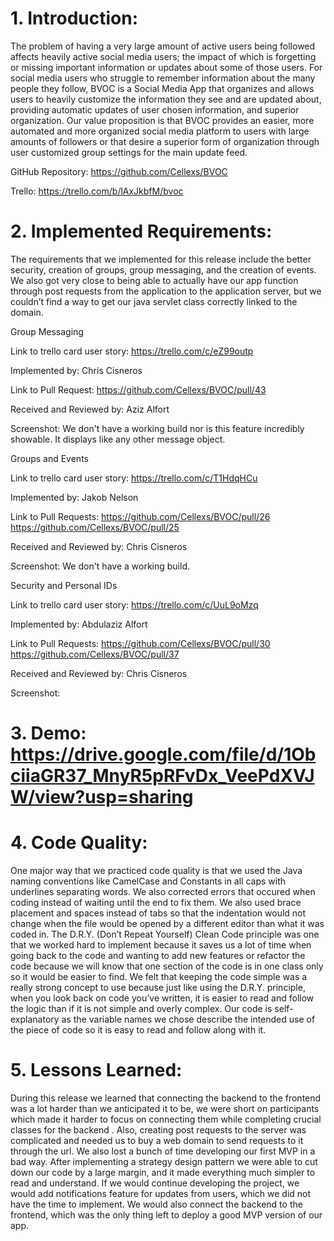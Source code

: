 # 1. Introduction:
The problem of having a very large amount of active users being followed affects heavily active social media users; the impact of which is forgetting or missing important information or updates about some of those users. For social media users who struggle to remember information about the many people they follow, BVOC is a Social Media App that organizes and allows users to heavily customize the information they see and are updated about, providing automatic updates of user chosen information, and superior organization. Our value proposition is that BVOC provides an easier, more automated and more organized social media platform to users with large amounts of followers or that desire a superior form of organization through user customized group settings for the main update feed.


GitHub Repository: https://github.com/Cellexs/BVOC 


Trello: https://trello.com/b/lAxJkbfM/bvoc


# 2. Implemented Requirements:
The requirements that we implemented for this release include the better security, creation of groups, group messaging, and the creation of events. We also got very close to being able to actually have our app function through post requests from the application to the application server, but we couldn’t find a way to get our java servlet class correctly linked to the domain. 


Group Messaging


Link to trello card user story: https://trello.com/c/eZ99outp


Implemented by: Chris Cisneros


Link to Pull Request: https://github.com/Cellexs/BVOC/pull/43


Received and Reviewed by: Aziz Alfort


Screenshot: We don't have a working build nor is this feature incredibly showable. It displays like any other message object.


Groups and Events


Link to trello card user story: https://trello.com/c/T1HdqHCu 


Implemented by: Jakob Nelson


Link to Pull Requests: https://github.com/Cellexs/BVOC/pull/26
			https://github.com/Cellexs/BVOC/pull/25


Received and Reviewed by: Chris Cisneros


Screenshot: We don't have a working build.



Security and Personal IDs


Link to trello card user story: https://trello.com/c/UuL9oMzq 


Implemented by: Abdulaziz Alfort


Link to Pull Requests: https://github.com/Cellexs/BVOC/pull/30
			https://github.com/Cellexs/BVOC/pull/37


Received and Reviewed by: Chris Cisneros


Screenshot: 


# 3. Demo: https://drive.google.com/file/d/1ObciiaGR37_MnyR5pRFvDx_VeePdXVJW/view?usp=sharing 


# 4. Code Quality:
One major way that we practiced code quality is that we used the Java naming conventions like CamelCase and Constants in all caps with underlines separating words. We also corrected errors that occured when coding instead of waiting until the end to fix them. We also used brace placement and spaces instead of tabs so that the indentation would not change when the file would be opened by a different editor than what it was coded in. The D.R.Y. (Don’t Repeat Yourself) Clean Code principle was one that we worked hard to implement because it saves us a lot of time when going back to the code and wanting to add new features or refactor the code because we will know that one section of the code is in one class only so it would be easier to find. We felt that keeping the code simple was a really strong concept to use because just like using the D.R.Y. principle, when you look back on code you’ve written, it is easier to read and follow the logic than if it is not simple and overly complex. Our code is self-explanatory as the variable names we chose describe the intended use of the piece of code so it is easy to read and follow along with it.
# 5. Lessons Learned:
During this release we learned that connecting the backend to the frontend was a lot harder than we anticipated it to be, we were short on participants which made it harder to focus on connecting them while completing crucial classes for the backend . Also, creating post requests to the server was complicated and needed us to buy a web domain to send requests to it through the url. We also lost a bunch of time developing our first MVP in a bad way. After implementing a strategy design pattern we were able to cut down our code by a large margin, and it made everything much simpler to read and understand. If we would continue developing the project, we would add notifications feature for updates from users, which we did not have the time to implement. We would also connect the backend to the frontend, which was the only thing left to deploy a good MVP version of our app. 
